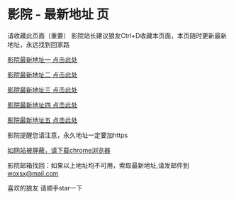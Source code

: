 # 影院 - 最新地址 页

请收藏此页面（重要）
影院站长建议狼友Ctrl+D收藏本页面，本页随时更新最新地址，永远找到回家路

[影院最新地址一 点击此处](https://5gnvjd.com/) 

[影院最新地址二 点击此处](https://5gnvju.com/) 

[影院最新地址三 点击此处](https://5gnvka.com/) 

[影院最新地址四 点击此处](https://5gnvke.com/) 

[影院最新地址五 点击此处](https://5gnvku.com/) 

影院提醒您请注意，永久地址一定要加https

[如网站被屏蔽，请下载chrome浏览器](https://8xe23.com/chrome_93.0.4577.82.apk) 

影院邮箱找回：如果以上地址均不可用，索取最新地址,请发邮件到 woxsx@mail.com

喜欢的狼友 请顺手star一下
